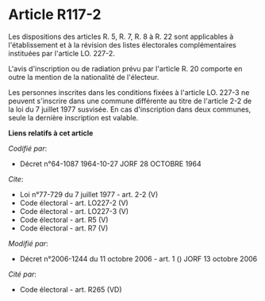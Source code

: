 # Article R117-2

Les dispositions des articles R. 5, R. 7, R. 8 à R. 22 sont applicables à l'établissement et à la révision des listes
électorales complémentaires instituées par l'article LO. 227-2. 

L'avis d'inscription ou de radiation prévu par l'article R. 20 comporte en outre la mention de la nationalité de l'électeur. 

Les personnes inscrites dans les conditions fixées à l'article LO. 227-3 ne peuvent s'inscrire dans une commune différente au
titre de l'article 2-2 de la loi du 7 juillet 1977 susvisée. En cas d'inscription dans deux communes, seule la dernière
inscription est valable.

**Liens relatifs à cet article**

_Codifié par_:

  - Décret n°64-1087 1964-10-27 JORF 28 OCTOBRE 1964

_Cite_:

  - Loi n°77-729 du 7 juillet 1977 - art. 2-2 (V)
  - Code électoral - art. LO227-2 (V)
  - Code électoral - art. LO227-3 (V)
  - Code électoral - art. R5 (V)
  - Code électoral - art. R7 (V)

_Modifié par_:

  - Décret n°2006-1244 du 11 octobre 2006 - art. 1 () JORF 13 octobre 2006

_Cité par_:

  - Code électoral - art. R265 (VD)
